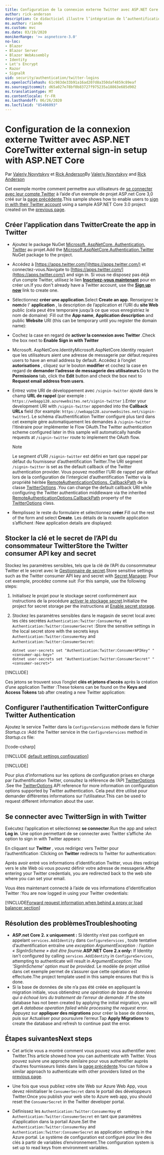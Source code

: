 ```yaml
---
title: Configuration de la connexion externe Twitter avec ASP.NET Core
author: rick-anderson
description: Ce didacticiel illustre l’intégration de l’authentification utilisateur de compte Twitter dans une application ASP.NET Core existante.
ms.author: riande
ms.custom: mvc
ms.date: 03/19/2020
monikerRange: '>= aspnetcore-3.0'
no-loc:
- Blazor
- Blazor Server
- Blazor WebAssembly
- Identity
- Let's Encrypt
- Razor
- SignalR
uid: security/authentication/twitter-logins
ms.openlocfilehash: 61c983de33b91a16ad207d8a350daf4859c89eaf
ms.sourcegitcommit: d65a027e78bf0b83727f975235a18863e685d902
ms.translationtype: MT
ms.contentlocale: fr-FR
ms.lasthandoff: 06/26/2020
ms.locfileid: "85406093"
---
```

# <a name="twitter-external-sign-in-setup-with-aspnet-core"></a><span data-ttu-id="46b30-103">Configuration de la connexion externe Twitter avec ASP.NET Core</span><span class="sxs-lookup"><span data-stu-id="46b30-103">Twitter external sign-in setup with ASP.NET Core</span></span>

<span data-ttu-id="46b30-104">Par [Valeriy Novytskyy](https://github.com/01binary) et [Rick Anderson](https://twitter.com/RickAndMSFT)</span><span class="sxs-lookup"><span data-stu-id="46b30-104">By [Valeriy Novytskyy](https://github.com/01binary) and [Rick Anderson](https://twitter.com/RickAndMSFT)</span></span>

<span data-ttu-id="46b30-105">Cet exemple montre comment permettre aux utilisateurs de [se connecter avec leur compte Twitter](https://dev.twitter.com/web/sign-in/desktop-browser) à l’aide d’un exemple de projet ASP.net Core 3,0 créé sur la [page précédente](xref:security/authentication/social/index).</span><span class="sxs-lookup"><span data-stu-id="46b30-105">This sample shows how to enable users to [sign in with their Twitter account](https://dev.twitter.com/web/sign-in/desktop-browser) using a sample ASP.NET Core 3.0 project created on the [previous page](xref:security/authentication/social/index).</span></span>

## <a name="create-the-app-in-twitter"></a><span data-ttu-id="46b30-106">Créer l’application dans Twitter</span><span class="sxs-lookup"><span data-stu-id="46b30-106">Create the app in Twitter</span></span>

* <span data-ttu-id="46b30-107">Ajoutez le package NuGet [Microsoft. AspNetCore. Authentication. Twitter](https://www.nuget.org/packages/Microsoft.AspNetCore.Authentication.Twitter/3.0.0) au projet.</span><span class="sxs-lookup"><span data-stu-id="46b30-107">Add the [Microsoft.AspNetCore.Authentication.Twitter](https://www.nuget.org/packages/Microsoft.AspNetCore.Authentication.Twitter/3.0.0) NuGet package to the project.</span></span>

* <span data-ttu-id="46b30-108">Accédez à [https://apps.twitter.com/](https://apps.twitter.com/) et connectez-vous.</span><span class="sxs-lookup"><span data-stu-id="46b30-108">Navigate to [https://apps.twitter.com/](https://apps.twitter.com/) and sign in.</span></span> <span data-ttu-id="46b30-109">Si vous ne disposez pas déjà d’un compte Twitter, utilisez le lien **[Inscrivez-vous maintenant](https://twitter.com/signup)** pour en créer un.</span><span class="sxs-lookup"><span data-stu-id="46b30-109">If you don't already have a Twitter account, use the **[Sign up now](https://twitter.com/signup)** link to create one.</span></span>

* <span data-ttu-id="46b30-110">Sélectionnez **créer une application**.</span><span class="sxs-lookup"><span data-stu-id="46b30-110">Select **Create an app**.</span></span> <span data-ttu-id="46b30-111">Renseignez le **nom**de l' **application** , la description de l’application et l’URI du **site Web** public (cela peut être temporaire jusqu’à ce que vous enregistriez le nom de domaine) :</span><span class="sxs-lookup"><span data-stu-id="46b30-111">Fill out the **App name**, **Application description** and public **Website** URI (this can be temporary until you register the domain name):</span></span>

* <span data-ttu-id="46b30-112">Cochez la case en regard de **activer la connexion avec Twitter** .</span><span class="sxs-lookup"><span data-stu-id="46b30-112">Check the box next to **Enable Sign in with Twitter**</span></span>

* <span data-ttu-id="46b30-113">Microsoft. AspNetCore.Identity</span><span class="sxs-lookup"><span data-stu-id="46b30-113">Microsoft.AspNetCore.Identity</span></span> <span data-ttu-id="46b30-114">requiert que les utilisateurs aient une adresse de messagerie par défaut.</span><span class="sxs-lookup"><span data-stu-id="46b30-114">requires users to have an email address by default.</span></span> <span data-ttu-id="46b30-115">Accédez à l’onglet **autorisations** , cliquez sur le bouton **modifier** et cochez la case en regard de **demander l’adresse de messagerie des utilisateurs**.</span><span class="sxs-lookup"><span data-stu-id="46b30-115">Go to the **Permissions** tab, click the **Edit** button and check the box next to **Request email address from users**.</span></span>

* <span data-ttu-id="46b30-116">Entrez votre URI de développement avec `/signin-twitter` ajouté dans le champ **URL de rappel** (par exemple : `https://webapp128.azurewebsites.net/signin-twitter` ).</span><span class="sxs-lookup"><span data-stu-id="46b30-116">Enter your development URI with `/signin-twitter` appended into the **Callback URLs** field (for example: `https://webapp128.azurewebsites.net/signin-twitter`).</span></span> <span data-ttu-id="46b30-117">Le schéma d’authentification Twitter configuré plus tard dans cet exemple gère automatiquement les demandes à `/signin-twitter` l’itinéraire pour implémenter le Flow OAuth.</span><span class="sxs-lookup"><span data-stu-id="46b30-117">The Twitter authentication scheme configured later in this sample will automatically handle requests at `/signin-twitter` route to implement the OAuth flow.</span></span>

  > [!NOTE]
  > <span data-ttu-id="46b30-118">Le segment d’URI `/signin-twitter` est défini en tant que rappel par défaut du fournisseur d’authentification Twitter.</span><span class="sxs-lookup"><span data-stu-id="46b30-118">The URI segment `/signin-twitter` is set as the default callback of the Twitter authentication provider.</span></span> <span data-ttu-id="46b30-119">Vous pouvez modifier l’URI de rappel par défaut lors de la configuration de l’intergiciel d’authentification Twitter via la propriété héritée [RemoteAuthenticationOptions. CallbackPath](/dotnet/api/microsoft.aspnetcore.authentication.remoteauthenticationoptions.callbackpath) de la classe [TwitterOptions](/dotnet/api/microsoft.aspnetcore.authentication.twitter.twitteroptions) .</span><span class="sxs-lookup"><span data-stu-id="46b30-119">You can change the default callback URI while configuring the Twitter authentication middleware via the inherited [RemoteAuthenticationOptions.CallbackPath](/dotnet/api/microsoft.aspnetcore.authentication.remoteauthenticationoptions.callbackpath) property of the [TwitterOptions](/dotnet/api/microsoft.aspnetcore.authentication.twitter.twitteroptions) class.</span></span>

* <span data-ttu-id="46b30-120">Remplissez le reste du formulaire et sélectionnez **créer**.</span><span class="sxs-lookup"><span data-stu-id="46b30-120">Fill out the rest of the form and select **Create**.</span></span> <span data-ttu-id="46b30-121">Les détails de la nouvelle application s’affichent :</span><span class="sxs-lookup"><span data-stu-id="46b30-121">New application details are displayed:</span></span>

## <a name="store-the-twitter-consumer-api-key-and-secret"></a><span data-ttu-id="46b30-122">Stocker la clé et le secret de l’API du consommateur Twitter</span><span class="sxs-lookup"><span data-stu-id="46b30-122">Store the Twitter consumer API key and secret</span></span>

<span data-ttu-id="46b30-123">Stockez les paramètres sensibles, tels que la clé de l’API du consommateur Twitter et le secret avec le [Gestionnaire de secret](xref:security/app-secrets).</span><span class="sxs-lookup"><span data-stu-id="46b30-123">Store sensitive settings such as the Twitter consumer API key and secret with [Secret Manager](xref:security/app-secrets).</span></span> <span data-ttu-id="46b30-124">Pour cet exemple, procédez comme suit :</span><span class="sxs-lookup"><span data-stu-id="46b30-124">For this sample, use the following steps:</span></span>

1. <span data-ttu-id="46b30-125">Initialisez le projet pour le stockage secret conformément aux instructions de la procédure [activer le stockage secret](xref:security/app-secrets#enable-secret-storage).</span><span class="sxs-lookup"><span data-stu-id="46b30-125">Initialize the project for secret storage per the instructions at [Enable secret storage](xref:security/app-secrets#enable-secret-storage).</span></span>
1. <span data-ttu-id="46b30-126">Stockez les paramètres sensibles dans le magasin de secret local avec les clés secrètes `Authentication:Twitter:ConsumerKey` et `Authentication:Twitter:ConsumerSecret` :</span><span class="sxs-lookup"><span data-stu-id="46b30-126">Store the sensitive settings in the local secret store with the secrets keys `Authentication:Twitter:ConsumerKey` and `Authentication:Twitter:ConsumerSecret`:</span></span>

    ```dotnetcli
    dotnet user-secrets set "Authentication:Twitter:ConsumerAPIKey" "<consumer-api-key>"
    dotnet user-secrets set "Authentication:Twitter:ConsumerSecret" "<consumer-secret>"
    ```

[!INCLUDE[](~/includes/environmentVarableColon.md)]

<span data-ttu-id="46b30-127">Ces jetons se trouvent sous l’onglet **clés et jetons d’accès** après la création d’une application Twitter :</span><span class="sxs-lookup"><span data-stu-id="46b30-127">These tokens can be found on the **Keys and Access Tokens** tab after creating a new Twitter application:</span></span>

## <a name="configure-twitter-authentication"></a><span data-ttu-id="46b30-128">Configurer l’authentification Twitter</span><span class="sxs-lookup"><span data-stu-id="46b30-128">Configure Twitter Authentication</span></span>

<span data-ttu-id="46b30-129">Ajoutez le service Twitter dans la `ConfigureServices` méthode dans le fichier *Startup.cs* :</span><span class="sxs-lookup"><span data-stu-id="46b30-129">Add the Twitter service in the `ConfigureServices` method in *Startup.cs* file:</span></span>

[!code-csharp[](~/security/authentication/social/social-code/3.x/StartupTwitter3x.cs?name=snippet&highlight=10-15)]

[!INCLUDE [default settings configuration](includes/default-settings.md)]

[!INCLUDE[](includes/chain-auth-providers.md)]

<span data-ttu-id="46b30-130">Pour plus d’informations sur les options de configuration prises en charge par l’authentification Twitter, consultez la référence de l’API [TwitterOptions](/dotnet/api/microsoft.aspnetcore.builder.twitteroptions) .</span><span class="sxs-lookup"><span data-stu-id="46b30-130">See the [TwitterOptions](/dotnet/api/microsoft.aspnetcore.builder.twitteroptions) API reference for more information on configuration options supported by Twitter authentication.</span></span> <span data-ttu-id="46b30-131">Cela peut être utilisé pour demander différentes informations sur l’utilisateur.</span><span class="sxs-lookup"><span data-stu-id="46b30-131">This can be used to request different information about the user.</span></span>

## <a name="sign-in-with-twitter"></a><span data-ttu-id="46b30-132">Se connecter avec Twitter</span><span class="sxs-lookup"><span data-stu-id="46b30-132">Sign in with Twitter</span></span>

<span data-ttu-id="46b30-133">Exécutez l’application et sélectionnez **se connecter**.</span><span class="sxs-lookup"><span data-stu-id="46b30-133">Run the app and select **Log in**.</span></span> <span data-ttu-id="46b30-134">Une option permettant de se connecter avec Twitter s’affiche :</span><span class="sxs-lookup"><span data-stu-id="46b30-134">An option to sign in with Twitter appears:</span></span>

<span data-ttu-id="46b30-135">En cliquant sur **Twitter** , vous redirigez vers Twitter pour l’authentification :</span><span class="sxs-lookup"><span data-stu-id="46b30-135">Clicking on **Twitter** redirects to Twitter for authentication:</span></span>

<span data-ttu-id="46b30-136">Après avoir entré vos informations d’identification Twitter, vous êtes redirigé vers le site Web où vous pouvez définir votre adresse de messagerie.</span><span class="sxs-lookup"><span data-stu-id="46b30-136">After entering your Twitter credentials, you are redirected back to the web site where you can set your email.</span></span>

<span data-ttu-id="46b30-137">Vous êtes maintenant connecté à l’aide de vos informations d’identification Twitter :</span><span class="sxs-lookup"><span data-stu-id="46b30-137">You are now logged in using your Twitter credentials:</span></span>

[!INCLUDE[Forward request information when behind a proxy or load balancer section](includes/forwarded-headers-middleware.md)]

<!-- 
### React to cancel Authorize External sign-in
Twitter doesn't support AccessDeniedPath
Rather in the twitter setup, you can provide an External sign-in homepage. The external sign-in homepage doesn't support localhost. Tested with https://cors3.azurewebsites.net/ and that works.
-->

## <a name="troubleshooting"></a><span data-ttu-id="46b30-138">Résolution des problèmes</span><span class="sxs-lookup"><span data-stu-id="46b30-138">Troubleshooting</span></span>

* <span data-ttu-id="46b30-139">**ASP.net Core 2. x uniquement :** Si Identity n’est pas configuré en appelant `services.AddIdentity` dans `ConfigureServices` , toute tentative d’authentification entraîne une *exception ArgumentException : l’option « SignInScheme » doit être fournie*.</span><span class="sxs-lookup"><span data-stu-id="46b30-139">**ASP.NET Core 2.x only:** If Identity isn't configured by calling `services.AddIdentity` in `ConfigureServices`, attempting to authenticate will result in *ArgumentException: The 'SignInScheme' option must be provided*.</span></span> <span data-ttu-id="46b30-140">Le modèle de projet utilisé dans cet exemple permet de s’assurer que cette opération est effectuée.</span><span class="sxs-lookup"><span data-stu-id="46b30-140">The project template used in this sample ensures that this is done.</span></span>
* <span data-ttu-id="46b30-141">Si la base de données de site n’a pas été créée en appliquant la migration initiale, vous obtiendrez *une opération de base de données qui a échoué lors du traitement de l’erreur de demande* .</span><span class="sxs-lookup"><span data-stu-id="46b30-141">If the site database has not been created by applying the initial migration, you will get *A database operation failed while processing the request* error.</span></span> <span data-ttu-id="46b30-142">Appuyez sur **appliquer des migrations** pour créer la base de données, puis sur Actualiser pour poursuivre l’erreur.</span><span class="sxs-lookup"><span data-stu-id="46b30-142">Tap **Apply Migrations** to create the database and refresh to continue past the error.</span></span>

## <a name="next-steps"></a><span data-ttu-id="46b30-143">Étapes suivantes</span><span class="sxs-lookup"><span data-stu-id="46b30-143">Next steps</span></span>

* <span data-ttu-id="46b30-144">Cet article vous a montré comment vous pouvez vous authentifier avec Twitter.</span><span class="sxs-lookup"><span data-stu-id="46b30-144">This article showed how you can authenticate with Twitter.</span></span> <span data-ttu-id="46b30-145">Vous pouvez suivre une approche similaire pour vous authentifier auprès d’autres fournisseurs listés dans la [page précédente](xref:security/authentication/social/index).</span><span class="sxs-lookup"><span data-stu-id="46b30-145">You can follow a similar approach to authenticate with other providers listed on the [previous page](xref:security/authentication/social/index).</span></span>

* <span data-ttu-id="46b30-146">Une fois que vous publiez votre site Web sur Azure Web App, vous devez réinitialiser le `ConsumerSecret` dans le portail des développeurs Twitter.</span><span class="sxs-lookup"><span data-stu-id="46b30-146">Once you publish your web site to Azure web app, you should reset the `ConsumerSecret` in the Twitter developer portal.</span></span>

* <span data-ttu-id="46b30-147">Définissez les `Authentication:Twitter:ConsumerKey` et `Authentication:Twitter:ConsumerSecret` en tant que paramètres d’application dans la portail Azure.</span><span class="sxs-lookup"><span data-stu-id="46b30-147">Set the `Authentication:Twitter:ConsumerKey` and `Authentication:Twitter:ConsumerSecret` as application settings in the Azure portal.</span></span> <span data-ttu-id="46b30-148">Le système de configuration est configuré pour lire des clés à partir de variables d’environnement.</span><span class="sxs-lookup"><span data-stu-id="46b30-148">The configuration system is set up to read keys from environment variables.</span></span>
